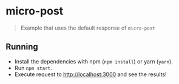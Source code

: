 # micro-post
> Example that uses the default response of `micro-post`


## Running

* Install the dependencies with npm (`npm install`) or yarn (`yarn`).
* Run `npm start`.
* Execute request to [http://localhost:3000](http://localhost:3000) and see the results!